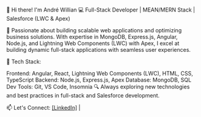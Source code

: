 👋 Hi there! I'm André Willian
💻 Full-Stack Developer | MEAN/MERN Stack | Salesforce (LWC & Apex)

🚀 Passionate about building scalable web applications and optimizing business solutions. With expertise in MongoDB, Express.js, Angular, Node.js, and Lightning Web Components (LWC) with Apex, I excel at building dynamic full-stack applications with seamless user experiences.

🔹 Tech Stack:

Frontend: Angular, React, Lightning Web Components (LWC), HTML, CSS, TypeScript
Backend: Node.js, Express.js, Apex
Database: MongoDB, SQL
Dev Tools: Git, VS Code, Insomnia
🔍 Always exploring new technologies and best practices in full-stack and Salesforce development.

📫 Let's Connect:
[[LinkedIn]](https://www.linkedin.com/in/andrecarvalho3/) | 

